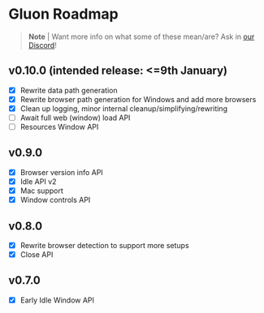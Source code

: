 # Gluon Roadmap

> **Note** |
> Want more info on what some of these mean/are? Ask in [our Discord](https://discord.gg/RFtUCA8fST)!

## v0.10.0 (intended release: <=9th January)
- [X] Rewrite data path generation
- [X] Rewrite browser path generation for Windows and add more browsers
- [X] Clean up logging, minor internal cleanup/simplifying/rewriting
- [ ] Await full web (window) load API
- [ ] Resources Window API

## v0.9.0
- [X] Browser version info API
- [X] Idle API v2
- [X] Mac support
- [X] Window controls API

## v0.8.0
- [X] Rewrite browser detection to support more setups
- [X] Close API

## v0.7.0
- [X] Early Idle Window API